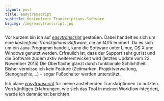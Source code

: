 ```yaml
---
layout: post
title: easytranscript
subtitle: Kostenfreie Transkriptions-Software
bigimg: /img/easytranscript.jpg
---
```


Vor kurzem bin ich auf [_easytranscript_][1] gestoßen. Dabei handelt es sich um eine _kostenfreie Transkiptions-Software_, die an f4/f5 erinnert. Da es sich um ein Java-Programm handelt, kann die Software unter Linux, OS X und Windows genutzt werden. Erfreulich ist, dass der Support sehr gut ist und die Software zudem aktiv weiterentwickelt wird (letztes Update vom 22. November 2015) Die Oberfläche glänzt durch funktionale Schlichtheit. Bisher vermisse ich kein Feature (Zeitmarken, Projektverwaltung, Stenographie,…) – sogar Fußschalter werden unterstützt. 

Ich plane [_easytranscript_][2] für meine anstehenden Transkriptionen zu nutzten. Von künftigen Erfahrungen, wie sich das Tool in meinen Workflow integriert, werde ich demnächst berichten.

[1]:	http://www.e-werkzeug.eu/index.php/de/produkte/easytranscript
[2]:	http://www.e-werkzeug.eu/index.php/de/produkte/easytranscript